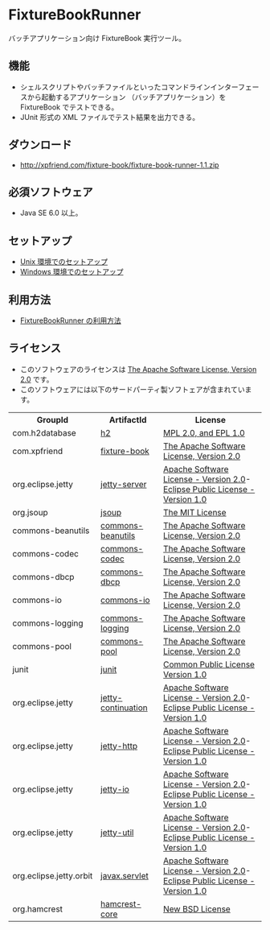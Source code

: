 FixtureBookRunner
=================
バッチアプリケーション向け FixtureBook 実行ツール。

機能
----
*   シェルスクリプトやバッチファイルといったコマンドラインインターフェースから起動するアプリケーション
    （バッチアプリケーション）を FixtureBook でテストできる。
*   JUnit 形式の XML ファイルでテスト結果を出力できる。


ダウンロード
------------
*   <http://xpfriend.com/fixture-book/fixture-book-runner-1.1.zip>


必須ソフトウェア
----------------
*   Java SE 6.0 以上。


セットアップ
------------
*   [Unix 環境でのセットアップ](https://github.com/ototadana/fixture-book-runner/blob/master/doc/Setup-Unix.md)
*   [Windows 環境でのセットアップ](https://github.com/ototadana/fixture-book-runner/blob/master/doc/Setup-Windows.md)


利用方法
--------
*   [FixtureBookRunner の利用方法](https://github.com/ototadana/fixture-book-runner/blob/master/doc/Tutorial.md)


ライセンス
----------
*   このソフトウェアのライセンスは [The Apache Software License, Version 2.0](http://www.apache.org/licenses/LICENSE-2.0.txt) です。
*   このソフトウェアには以下のサードパーティ製ソフトェアが含まれています。

<table>
<tr><th>GroupId</th><th>ArtifactId</th><th>License</th></tr>
<tr><td>com.h2database</td><td><a href="http://www.h2database.com">h2</a></td><td><a href="http://h2database.com/html/license.html">MPL 2.0, and EPL 1.0</a></td></tr>
<tr><td>com.xpfriend</td><td><a href="http://xpfriend.com/">fixture-book</a></td><td><a href="http://www.apache.org/licenses/LICENSE-2.0.txt">The Apache Software License, Version 2.0</a></td></tr>
<tr><td>org.eclipse.jetty</td><td><a href="http://www.eclipse.org/jetty">jetty-server</a></td><td><a href="http://www.apache.org/licenses/LICENSE-2.0">Apache Software License - Version 2.0</a>-<a href="http://www.eclipse.org/org/documents/epl-v10.php">Eclipse Public License - Version 1.0</a></td></tr>
<tr><td>org.jsoup</td><td><a href="http://jsoup.org/">jsoup</a></td><td><a href="http://jsoup.com/license">The MIT License</a></td></tr>
<tr><td>commons-beanutils</td><td><a href="http://commons.apache.org/beanutils/">commons-beanutils</a></td><td><a href="http://www.apache.org/licenses/LICENSE-2.0.txt">The Apache Software License, Version 2.0</a></td></tr>
<tr><td>commons-codec</td><td><a href="http://commons.apache.org/proper/commons-codec/">commons-codec</a></td><td><a href="http://www.apache.org/licenses/LICENSE-2.0.txt">The Apache Software License, Version 2.0</a></td></tr>
<tr><td>commons-dbcp</td><td><a href="http://commons.apache.org/dbcp/">commons-dbcp</a></td><td><a href="http://www.apache.org/licenses/LICENSE-2.0.txt">The Apache Software License, Version 2.0</a></td></tr>
<tr><td>commons-io</td><td><a href="http://commons.apache.org/io/">commons-io</a></td><td><a href="http://www.apache.org/licenses/LICENSE-2.0.txt">The Apache Software License, Version 2.0</a></td></tr>
<tr><td>commons-logging</td><td><a href="http://commons.apache.org/logging">commons-logging</a></td><td><a href="http://www.apache.org/licenses/LICENSE-2.0.txt">The Apache Software License, Version 2.0</a></td></tr>
<tr><td>commons-pool</td><td><a href="http://commons.apache.org/pool/">commons-pool</a></td><td><a href="http://www.apache.org/licenses/LICENSE-2.0.txt">The Apache Software License, Version 2.0</a></td></tr>
<tr><td>junit</td><td><a href="http://junit.org">junit</a></td><td><a href="http://www.opensource.org/licenses/cpl1.0.txt">Common Public License Version 1.0</a></td></tr>
<tr><td>org.eclipse.jetty</td><td><a href="http://www.eclipse.org/jetty">jetty-continuation</a></td><td><a href="http://www.apache.org/licenses/LICENSE-2.0">Apache Software License - Version 2.0</a>-<a href="http://www.eclipse.org/org/documents/epl-v10.php">Eclipse Public License - Version 1.0</a></td></tr>
<tr><td>org.eclipse.jetty</td><td><a href="http://www.eclipse.org/jetty">jetty-http</a></td><td><a href="http://www.apache.org/licenses/LICENSE-2.0">Apache Software License - Version 2.0</a>-<a href="http://www.eclipse.org/org/documents/epl-v10.php">Eclipse Public License - Version 1.0</a></td></tr>
<tr><td>org.eclipse.jetty</td><td><a href="http://www.eclipse.org/jetty">jetty-io</a></td><td><a href="http://www.apache.org/licenses/LICENSE-2.0">Apache Software License - Version 2.0</a>-<a href="http://www.eclipse.org/org/documents/epl-v10.php">Eclipse Public License - Version 1.0</a></td></tr>
<tr><td>org.eclipse.jetty</td><td><a href="http://www.eclipse.org/jetty">jetty-util</a></td><td><a href="http://www.apache.org/licenses/LICENSE-2.0">Apache Software License - Version 2.0</a>-<a href="http://www.eclipse.org/org/documents/epl-v10.php">Eclipse Public License - Version 1.0</a></td></tr>
<tr><td>org.eclipse.jetty.orbit</td><td><a href="http://www.eclipse.org/jetty/jetty-orbit/javax.servlet">javax.servlet</a></td><td><a href="http://www.apache.org/licenses/LICENSE-2.0">Apache Software License - Version 2.0</a>-<a href="http://www.eclipse.org/org/documents/epl-v10.php">Eclipse Public License - Version 1.0</a></td></tr>
<tr><td>org.hamcrest</td><td><a href="https://github.com/hamcrest/JavaHamcrest/hamcrest-core">hamcrest-core</a></td><td><a href="http://www.opensource.org/licenses/bsd-license.php">New BSD License</a></td></tr>
</table>
